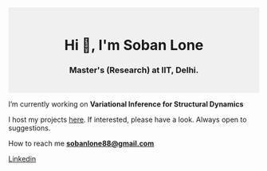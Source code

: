 
<div align="center" style="background-color: #f0f0f0; padding: 20px;">
    <h1>Hi 👋, I'm Soban Lone</h1>
    <h3>Master's (Research) at IIT, Delhi.</h3>
</div>

I’m currently working on **Variational Inference for Structural Dynamics**

I host my projects [here](https://github.com/sob-ANN/Projects). If interested, please have a look. Always open to suggestions.

How to reach me **sobanlone88@gmail.com**

[Linkedin](https://www.linkedin.com/in/soban-lone-0b7177170/)
